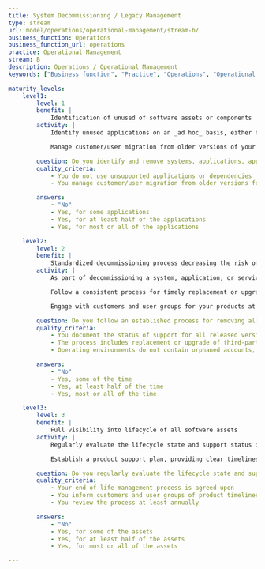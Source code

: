 ```yaml
---
title: System Decommissioning / Legacy Management
type: stream
url: model/operations/operational-management/stream-b/
business_function: Operations
business_function_url: operations
practice: Operational Management
stream: B
description: Operations / Operational Management
keywords: ["Business function", "Practice", "Operations", "Operational Management"]

maturity_levels:
    level1:
        level: 1
        benefit: |
            Identification of unused of software assets or components
        activity: |
            Identify unused applications on an _ad hoc_ basis, either by chance observation, or by occasionally performing a review. When you identify unused applications, process those findings for further action. If you have established a formal process for decommissioning unused applications, ensure teams are aware of and use it.

            Manage customer/user migration from older versions of your products for each product and customer/user group. When a product version is no longer in use by any customer/user group, discontinue support for that version. However, at this level of maturity you may have a large number of product versions in active use across the customer/user base, requiring significant developer effort to back-port product fixes.

        question: Do you identify and remove systems, applications, application dependencies, or services that are no longer used, have reached end of life, or are no longer actively developed or supported?
        quality_criteria:
            - You do not use unsupported applications or dependencies
            - You manage customer/user migration from older versions for each product and customer/user group

        answers:
            - "No"
            - Yes, for some applications
            - Yes, for at least half of the applications
            - Yes, for most or all of the applications

    level2:
        level: 2
        benefit: |
            Standardized decommissioning process decreasing the risk of forgetting components
        activity: |
            As part of decommissioning a system, application, or service, follow an established process for removing all relevant accounts, firewall rules, data, etc. from the operational environment. By removing these unused elements from configuration files, you improve the maintainability of infrastructure-as-code resources.

            Follow a consistent process for timely replacement or upgrade of third-party applications, or application dependencies (e.g., operating system, utility applications, libraries), that have reached end of life.

            Engage with customers and user groups for your products at or approaching end of life, to migrate them to supported versions in a timely manner.

        question: Do you follow an established process for removing all associated resources, as part of decommissioning of unused systems, applications, application dependencies, or services?
        quality_criteria:
            - You document the status of support for all released versions of your products, in an accessible location
            - The process includes replacement or upgrade of third-party applications, or application dependencies, that have reached end of life
            - Operating environments do not contain orphaned accounts, firewall rules, or other configuration artifacts

        answers:
            - "No"
            - Yes, some of the time
            - Yes, at least half of the time
            - Yes, most or all of the time

    level3:
        level: 3
        benefit: |
            Full visibility into lifecycle of all software assets
        activity: |
            Regularly evaluate the lifecycle state and support status of every software asset and underlying infrastructure component, and estimate their end-of-life. Follow a well-defined process for actively mitigating security risks arising as assets/components approach their end-of-life. Regularly review and update your process, to reflect lessons learned.

            Establish a product support plan, providing clear timelines for ending support on older product versions. Limit product versions in active use to only a small number (e.g., N.x.x and N-1.x.x only). Establish and publicize timelines for discontinuing support on prior versions, and proactively engage with customers and user groups to prevent disruption of service or support.

        question: Do you regularly evaluate the lifecycle state and support status of every software asset and underlying infrastructure component, and estimate their end of life?
        quality_criteria:
            - Your end of life management process is agreed upon
            - You inform customers and user groups of product timelines to prevent disruption of service or support
            - You review the process at least annually

        answers:
            - "No"
            - Yes, for some of the assets
            - Yes, for at least half of the assets
            - Yes, for most or all of the assets

---
```

